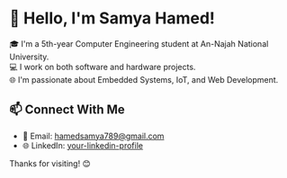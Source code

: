 # 👋 Hello, I'm Samya Hamed!

🎓 I'm a 5th-year Computer Engineering student at An-Najah National University.  
💻 I work on both software and hardware projects.  
🌐 I'm passionate about Embedded Systems, IoT, and Web Development.


## 📫 Connect With Me
- 📧 Email: hamedsamya789@gmail.com
- 🌐 LinkedIn: [your-linkedin-profile](https://www.linkedin.com/in/samya-hamed-7a10b7318/) 

Thanks for visiting! 😊
